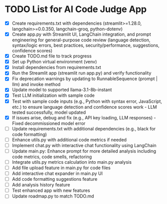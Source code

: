 # TODO List for AI Code Judge App

- [x] Create requirements.txt with dependencies (streamlit>=1.28.0, langchain>=0.0.350, langchain-groq, python-dotenv)
- [x] Create app.py with Streamlit UI, LangChain integration, and prompt engineering for general-purpose code review (language detection, syntax/logic errors, best practices, security/performance, suggestions, confidence scores)
- [x] Create TODO.md file to track progress
- [x] Set up Python virtual environment (venv)
- [x] Install dependencies from requirements.txt
- [x] Run the Streamlit app (streamlit run app.py) and verify functionality
- [x] Fix deprecation warnings by updating to RunnableSequence (prompt | llm) and invoke method
- [x] Update model to supported llama-3.1-8b-instant
- [x] Test LLM initialization with sample code
- [x] Test with sample code inputs (e.g., Python with syntax error, JavaScript, etc.) to ensure language detection and confidence scores work - LLM tested successfully, model updated
- [x] If issues arise, debug and fix (e.g., API key loading, LLM responses) - Fixed decommissioned model error
- [ ] Update requirements.txt with additional dependencies (e.g., black for code formatting)
- [ ] Enhance utils.py with additional code metrics if needed
- [ ] Implement chat.py with interactive chat functionality using LangChain
- [ ] Update main.py: Enhance prompt for more detailed analysis including code metrics, code smells, refactoring
- [ ] Integrate utils.py metrics calculation into main.py analysis
- [ ] Add file upload feature in main.py for code files
- [ ] Add interactive chat expander in main.py UI
- [ ] Add code formatting suggestions feature
- [ ] Add analysis history feature
- [ ] Test enhanced app with new features
- [ ] Update roadmap.py to match TODO.md
